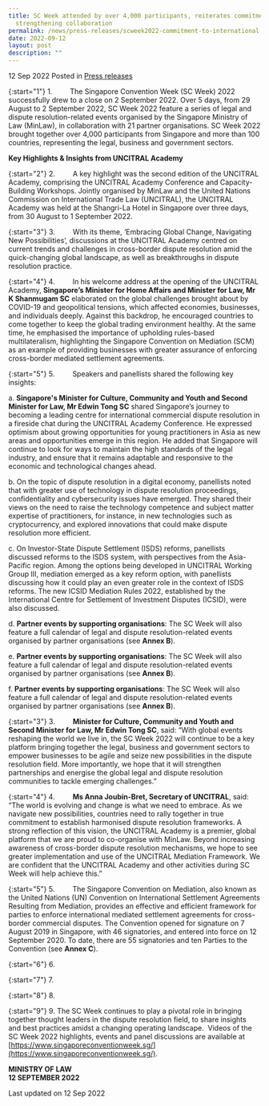 ```yaml
---
title: SC Week attended by over 4,000 participants, reiterates commitment to
  strengthening collaboration
permalink: /news/press-releases/scweek2022-commitment-to-international-dispute-resolution/
date: 2022-09-12
layout: post
description: ""
---
```

12 Sep 2022 Posted in [Press releases](/news/press-releases)

{:start="1"}
1.         The Singapore Convention Week (SC Week) 2022 successfully drew to a close on 2 September 2022. Over 5 days, from 29 August to 2 September 2022, SC Week 2022 feature a series of legal and dispute resolution-related events organised by the Singapore Ministry of Law (MinLaw), in collaboration with 21 partner organisations. SC Week 2022 brought together over 4,000 participants from Singapore and more than 100 countries, representing the legal, business and government sectors.

**Key Highlights & Insights from UNCITRAL Academy**

{:start="2"}
2.         A key highlight was the second edition of the UNCITRAL Academy, comprising the UNCITRAL Academy Conference and Capacity-Building Workshops. Jointly organised by MinLaw and the United Nations Commission on International Trade Law (UNCITRAL), the UNCITRAL Academy was held at the Shangri-La Hotel in Singapore over three days, from 30 August to 1 September 2022.

{:start="3"}
3.         With its theme, ‘Embracing Global Change, Navigating New Possibilities’, discussions at the UNCITRAL Academy centred on current trends and challenges in cross-border dispute resolution amid the quick-changing global landscape, as well as breakthroughs in dispute resolution practice.

{:start="4"}
4.         In his welcome address at the opening of the UNCITRAL Academy, **Singapore’s Minister for Home Affairs and Minister for Law, Mr K Shanmugam SC** elaborated on the global challenges brought about by COVID-19 and geopolitical tensions, which affected economies, businesses, and individuals deeply. Against this backdrop, he encouraged countries to come together to keep the global trading environment healthy. At the same time, he emphasised the importance of upholding rules-based multilateralism, highlighting the Singapore Convention on Mediation (SCM) as an example of providing businesses with greater assurance of enforcing cross-border mediated settlement agreements.

{:start="5"}
5.         Speakers and panellists shared the following key insights: 

a.	         **Singapore's Minister for Culture, Community and Youth and Second Minister for Law, Mr Edwin Tong SC** shared Singapore’s journey to becoming a leading centre for international commercial dispute resolution in a fireside chat during the UNCITRAL Academy Conference. He expressed optimism about growing opportunities for young practitioners in Asia as new areas and opportunities emerge in this region. He added that Singapore will continue to look for ways to maintain the high standards of the legal industry, and ensure that it remains adaptable and responsive to the economic and technological changes ahead. 

b.	         On the topic of dispute resolution in a digital economy, panellists noted that with greater use of technology in dispute resolution proceedings, confidentiality and cybersecurity issues have emerged. They shared their views on the need to raise the technology competence and subject matter expertise of practitioners, for instance, in new technologies such as cryptocurrency, and explored innovations that could make dispute resolution more efficient. 

c.	         On Investor-State Dispute Settlement (ISDS) reforms, panellists discussed reforms to the ISDS system, with perspectives from the Asia-Pacific region. Among the options being developed in UNCITRAL Working Group III, mediation emerged as a key reform option, with panellists discussing how it could play an even greater role in the context of ISDS reforms. The new ICSID Mediation Rules 2022, established by the International Centre for Settlement of Investment Disputes (ICSID), were also discussed. 

d.	         **Partner events by supporting organisations**: The SC Week will also feature a full calendar of legal and dispute resolution-related events organised by partner organisations (see **Annex B**). 

e.	         **Partner events by supporting organisations**: The SC Week will also feature a full calendar of legal and dispute resolution-related events organised by partner organisations (see **Annex B**). 

f.	         **Partner events by supporting organisations**: The SC Week will also feature a full calendar of legal and dispute resolution-related events organised by partner organisations (see **Annex B**). 

{:start="3"}
3.                  **Minister for Culture, Community and Youth and Second Minister for Law, Mr Edwin Tong SC**, said: “With global events reshaping the world we live in, the SC Week 2022 will continue to be a key platform bringing together the legal, business and government sectors to empower businesses to be agile and seize new possibilities in the dispute resolution field. More importantly, we hope that it will strengthen partnerships and energise the global legal and dispute resolution communities to tackle emerging challenges.”

{:start="4"}
4.                  **Ms Anna Joubin-Bret, Secretary of UNCITRAL**, said: “The world is evolving and change is what we need to embrace. As we navigate new possibilities, countries need to rally together in true commitment to establish harmonised dispute resolution frameworks. A strong reflection of this vision, the UNCITRAL Academy is a premier, global platform that we are proud to co-organise with MinLaw. Beyond increasing awareness of cross-border dispute resolution mechanisms, we hope to see greater implementation and use of the UNCITRAL Mediation Framework. We are confident that the UNCITRAL Academy and other activities during SC Week will help achieve this.”

{:start="5"}
5.                  The Singapore Convention on Mediation, also known as the United Nations (UN) Convention on International Settlement Agreements Resulting from Mediation, provides an effective and efficient framework for parties to enforce international mediated settlement agreements for cross-border commercial disputes. The Convention opened for signature on 7 August 2019 in Singapore, with 46 signatories, and entered into force on 12 September 2020. To date, there are 55 signatories and ten Parties to the Convention (see **Annex C**).

{:start="6"}
6.                  

{:start="7"}
7.                  

{:start="8"}
8.                  

{:start="9"}
9.          The SC Week continues to play a pivotal role in bringing together thought leaders in the dispute resolution field, to share insights and best practices amidst a changing operating landscape.  Videos of the SC Week 2022 highlights, events and panel discussions are available at [https://www.singaporeconventionweek.sg/](https://www.singaporeconventionweek.sg/).

**MINISTRY OF LAW**
<br>**12 SEPTEMBER 2022**

<p class="right-side-updated">Last updated on 12 Sep 2022</p>